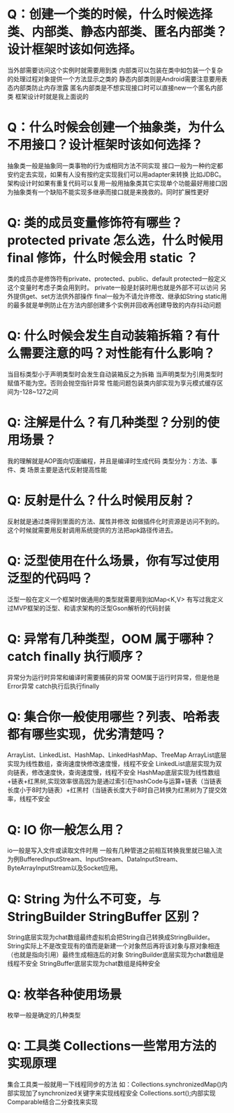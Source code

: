 
# Q：创建一个类的时候，什么时候选择类、内部类、静态内部类、匿名内部类？设计框架时该如何选择。
当外部需要访问这个实例时就需要用到类
内部类可以包装在类中如包装一个复杂的处理过程对象提供一个方法显示之类的
静态内部类则是Android需要注意要用表态内部类防止内存泄露
匿名内部类是不想实现接口时可以直接new一个匿名内部类
框架设计时就是我上面说的



# Q：什么时候会创建一个抽象类，为什么不用接口？设计框架时该如何选择？
抽象类一般是抽象同一类事物的行为或相同方法不同实现
接口一般为一种约定都安约定去实现，如果有人没有按约定实现我们可以用adapter来转换
比如JDBC。
架构设计时如果有重复代码可以复用一般用抽象类其它实现单个功能最好用接口因为抽象类有一个缺陷不能实现多继承而接口就是来挽救的。同时扩展性更好

# Q: 类的成员变量修饰符有哪些？protected private 怎么选，什么时候用 final 修饰，什么时候会用 static ？
类的成员亦是修饰符有private、protected、public、default
protected一般定义这个变量时考虑子类会用到时。
private一般是封装时用也就是外部不可以访问
另外提供get、set方法供外部操作
final一般为不请允许修改、继承如String
static用的最多就是单例防止在方法内部创建多个实例并回收再创建导致的内存抖动问题


# Q: 什么时候会发生自动装箱拆箱？有什么需要注意的吗？对性能有什么影响？
当目标类型小于声明类型时会发生自动装箱反之为拆箱
当声明类型为引用类型时赋值不能为空。否则会抛空指针异常
性能问题包装类内部实现为享元模式缓存区间为-128~127之间

# Q: 注解是什么？有几种类型？分别的使用场景？
我的理解就是AOP面向切面编程，并且是编译时生成代码
类型分为：方法、事件、类
场景主要是迭代反射提高性能

# Q: 反射是什么？什么时候用反射？
反射就是通过类得到里面的方法、属性并修改
如做插件化时资源是访问不到的。这个时候就需要用反射调用系统提供的方法把apk路径传进去。


# Q: 泛型使用在什么场景，你有写过使用泛型的代码吗？
泛型一般在定义一个框架时做通用的类型就需要用到如Map<K,V>
有写过我定义过MVP框架的泛型、和请求架构的泛型Gson解析的代码封装


# Q: 异常有几种类型，OOM 属于哪种？catch finally 执行顺序？
异常分为运行时异常和编译时需要捕获的异常
OOM属于运行时异常，但是他是Error异常
catch执行后执行finally


# Q: 集合你一般使用哪些？列表、哈希表都有哪些实现，优劣清楚吗？
ArrayList、LinkedList、HashMap、LinkedHashMap、TreeMap
ArrayList底层实现为线性数组，查询速度快修改速度慢，线程不安全
LinkedList底层实现为双向链表，修改速度快，查询速度慢，线程不安全
HashMap底层实现为线性数组+链表+红黑树,实现效率很高因为是通过索引在hashCode与运算+链表（当链表长度小于8时为链表）+红黑村（当链表长度大于8时自己转换为红黑树为了提交效率，线程不安全




# Q: IO 你一般怎么用？
io一般是写入文件或读取文件时用
一般有几种管道之前相互转换我里就已输入流为例BufferedInputStream、InputStream、DataInputStream、ByteArrayInputStream以及Socket应用。

# Q: String 为什么不可变，与 StringBuilder StringBuffer 区别？
String底层实现为chat数组最终虚拟机会把String自己转换成StringBuilder。String实际上不是改变现有的值而是新建一个对象然后再将该对象与原对象相连（也就是指向引用）最终生成相连后的对象
StringBuilder底层实现为chat数组是线程不安全
StringBuffer底层实现为chat数组是纯种安全


# Q: 枚举各种使用场景
  枚举一般是确定的几种类型


# Q: 工具类 Collections一些常用方法的实现原理
集合工具类一般就用一下线程同步的方法
 如：Collections.synchronizedMap()内部实现加了synchronized关键字来实现线程安全
  Collections.sort();内部实现Comparable结合二分查找来实现


